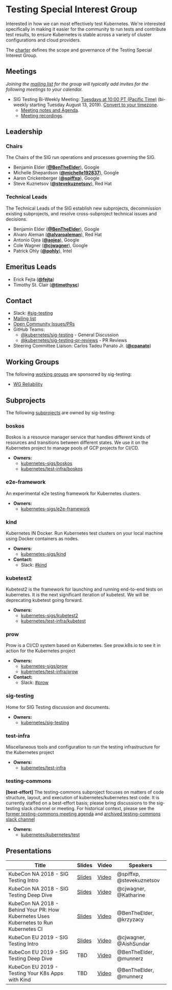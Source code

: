 <!---
This is an autogenerated file!

Please do not edit this file directly, but instead make changes to the
sigs.yaml file in the project root.

To understand how this file is generated, see https://git.k8s.io/community/generator/README.md
--->
# Testing Special Interest Group

Interested in how we can most effectively test Kubernetes. We're interested specifically in making it easier for the community to run tests and contribute test results, to ensure Kubernetes is stable across a variety of cluster configurations and cloud providers.

The [charter](charter.md) defines the scope and governance of the Testing Special Interest Group.

## Meetings
*Joining the [mailing list](https://groups.google.com/forum/#!forum/kubernetes-sig-testing) for the group will typically add invites for the following meetings to your calendar.*
* SIG Testing Bi-Weekly Meeting: [Tuesdays at 10:00 PT (Pacific Time)](https://zoom.us/j/135450138?pwd=WGJyaVZzekJCWFBTMGJGTXVjUFJaUT09) (bi-weekly starting Tuesday August 13, 2019). [Convert to your timezone](http://www.thetimezoneconverter.com/?t=10:00&tz=PT%20%28Pacific%20Time%29).
  * [Meeting notes and Agenda](https://bit.ly/k8s-sig-testing-notes).
  * [Meeting recordings](https://bit.ly/k8s-sig-testing-videos).

## Leadership

### Chairs
The Chairs of the SIG run operations and processes governing the SIG.

* Benjamin Elder (**[@BenTheElder](https://github.com/BenTheElder)**), Google
* Michelle Shepardson (**[@michelle192837](https://github.com/michelle192837)**), Google
* Aaron Crickenberger (**[@spiffxp](https://github.com/spiffxp)**), Google
* Steve Kuznetsov (**[@stevekuznetsov](https://github.com/stevekuznetsov)**), Red Hat

### Technical Leads
The Technical Leads of the SIG establish new subprojects, decommission existing
subprojects, and resolve cross-subproject technical issues and decisions.

* Benjamin Elder (**[@BenTheElder](https://github.com/BenTheElder)**), Google
* Alvaro Aleman (**[@alvaroaleman](https://github.com/alvaroaleman)**), Red Hat
* Antonio Ojea (**[@aojea](https://github.com/aojea)**), Google
* Cole Wagner (**[@cjwagner](https://github.com/cjwagner)**), Google
* Patrick Ohly (**[@pohly](https://github.com/pohly)**), Intel

## Emeritus Leads

* Erick Fejta (**[@fejta](https://github.com/fejta)**)
* Timothy St. Clair (**[@timothysc](https://github.com/timothysc)**)

## Contact
- Slack: [#sig-testing](https://kubernetes.slack.com/messages/sig-testing)
- [Mailing list](https://groups.google.com/forum/#!forum/kubernetes-sig-testing)
- [Open Community Issues/PRs](https://github.com/kubernetes/community/labels/sig%2Ftesting)
- GitHub Teams:
    - [@kubernetes/sig-testing](https://github.com/orgs/kubernetes/teams/sig-testing) - General Discussion
    - [@kubernetes/sig-testing-pr-reviews](https://github.com/orgs/kubernetes/teams/sig-testing-pr-reviews) - PR Reviews
- Steering Committee Liaison: Carlos Tadeu Panato Jr. (**[@cpanato](https://github.com/cpanato)**)

## Working Groups

The following [working groups][working-group-definition] are sponsored by sig-testing:
* [WG Reliability](/wg-reliability)


## Subprojects

The following [subprojects][subproject-definition] are owned by sig-testing:
### boskos
Boskos is a resource manager service that handles different kinds of resources and transitions between different states. We use it on the Kubernetes project to manage pools of GCP projects for CI/CD.
- **Owners:**
  - [kubernetes-sigs/boskos](https://github.com/kubernetes-sigs/boskos/blob/master/OWNERS)
  - [kubernetes/test-infra/boskos](https://github.com/kubernetes/test-infra/blob/master/boskos/OWNERS)
### e2e-framework
An experimental e2e testing framework for Kubernetes clusters.
- **Owners:**
  - [kubernetes-sigs/e2e-framework](https://github.com/kubernetes-sigs/e2e-framework/blob/main/OWNERS)
### kind
Kubernetes IN Docker. Run Kubernetes test clusters on your local machine using Docker containers as nodes.
- **Owners:**
  - [kubernetes-sigs/kind](https://github.com/kubernetes-sigs/kind/blob/main/OWNERS)
- **Contact:**
  - Slack: [#kind](https://kubernetes.slack.com/messages/kind)
### kubetest2
Kubetest2 is the framework for launching and running end-to-end tests on kubernetes.
It is the next significant iteration of kubetest. We will be deprecating kubetest going forward.
- **Owners:**
  - [kubernetes-sigs/kubetest2](https://github.com/kubernetes-sigs/kubetest2/blob/master/OWNERS)
  - [kubernetes/test-infra/kubetest](https://github.com/kubernetes/test-infra/blob/master/kubetest/OWNERS)
### prow
Prow is a CI/CD system based on Kubernetes. See prow.k8s.io to see it in action for the Kubernetes project
- **Owners:**
  - [kubernetes-sigs/prow](https://github.com/kubernetes-sigs/prow/blob/main/OWNERS)
  - [kubernetes/test-infra/prow](https://github.com/kubernetes/test-infra/blob/master/prow/OWNERS)
- **Contact:**
  - Slack: [#prow](https://kubernetes.slack.com/messages/prow)
### sig-testing
Home for SIG Testing discussion and documents.
- **Owners:**
  - [kubernetes/sig-testing](https://github.com/kubernetes/sig-testing/blob/master/OWNERS)
### test-infra
Miscellaneous tools and configuration to run the testing infrastructure for the Kubernetes project
- **Owners:**
  - [kubernetes/test-infra](https://github.com/kubernetes/test-infra/blob/master/OWNERS)
### testing-commons
**[best-effort]** The testing-commons subproject focuses on matters of code structure, layout, and execution of kubernetes/kubernetes test code. It is currently staffed on a best-effort basis; please bring discussions to the sig-testing slack channel or meeting. For historical context, please see the [former testing-commons meeting agenda](https://docs.google.com/document/d/1TOC8vnmlkWw6HRNHoe5xSv5-qv7LelX6XK3UVCHuwb0/edit) and [archived testing-commons slack channel](https://kubernetes.slack.com/archives/C9NK9KFFW)
- **Owners:**
  - [kubernetes/kubernetes/test](https://github.com/kubernetes/kubernetes/blob/master/test/OWNERS)

[subproject-definition]: https://github.com/kubernetes/community/blob/master/governance.md#subprojects
[working-group-definition]: https://github.com/kubernetes/community/blob/master/governance.md#working-groups
<!-- BEGIN CUSTOM CONTENT -->

## Presentations

| Title | Slides | Video | Speakers |
| ----- | ------ | ----- | -------- |
| KubeCon NA 2018 - SIG Testing Intro | [Slides](https://docs.google.com/presentation/d/1HOQ2df_AT-vIuz-JNaJol2oiGq84m50h9T49_5WgEaI/edit?usp=sharing) | [Video](https://www.youtube.com/watch?v=7-_O41W3FRU) | @spiffxp, @stevekuznetsov |
| KubeCon NA 2018 - SIG Testing Deep Dive | [Slides](https://static.sched.com/hosted_files/kccna18/9b/Kubecon%20Seattle%20SIG-Testing%20Deep%20Dive%20%281%29.pdf) | [Video](https://www.youtube.com/watch?v=1rwiKDTJILY) | @cjwagner, @Katharine |
| KubeCon NA 2018 - Behind Your PR: How Kubernetes Uses Kubernetes to Run Kubernetes CI | [Slides](https://static.sched.com/hosted_files/kccna18/3e/KubeCon%20Seattle%20Talk.pdf) | [Video](https://www.youtube.com/watch?v=pz0lpl6h-Gc) | @BenTheElder, @krzyzacy |
| KubeCon EU 2019 - SIG Testing Intro | [Slides](https://static.sched.com/hosted_files/kccnceu19/c8/SIG-Testing%20Intro%20Kubecon%20EU%202019.pdf) | [Video](https://www.youtube.com/watch?v=_uO5gHVTzF8) | @cjwagner, @AishSundar |
| KubeCon EU 2019 - SIG Testing Deep Dive | TBD | [Video](https://www.youtube.com/watch?v=6m9frvTxK0o) | @BenTheElder, @munnerz |
| KubeCon EU 2019 - Testing Your K8s Apps with Kind | TBD | [Video](https://www.youtube.com/watch?v=8KtmevMFfxA) | @BenTheElder, @munnerz | 


<!-- END CUSTOM CONTENT -->
